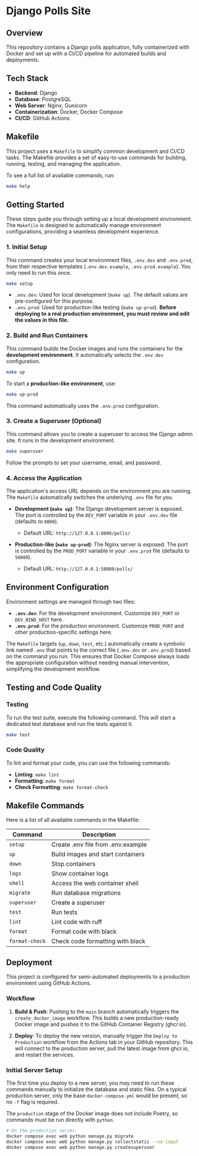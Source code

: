 # Django Polls Site

## Overview

This repository contains a Django polls application, fully containerized with Docker and set up with a CI/CD pipeline for automated builds and deployments.

## Tech Stack

*   **Backend**: Django
*   **Database**: PostgreSQL
*   **Web Server**: Nginx, Gunicorn
*   **Containerization**: Docker, Docker Compose
*   **CI/CD**: GitHub Actions

## Makefile

This project uses a `Makefile` to simplify common development and CI/CD tasks. The Makefile provides a set of easy-to-use commands for building, running, testing, and managing the application.

To see a full list of available commands, run:

```bash
make help
```

## Getting Started

These steps guide you through setting up a local development environment. The `Makefile` is designed to automatically manage environment configurations, providing a seamless development experience.

### 1. Initial Setup
This command creates your local environment files, `.env.dev` and `.env.prod`, from their respective templates (`.env.dev.example`, `.env.prod.example`). You only need to run this once.
```bash
make setup
```
-   `.env.dev`: Used for local development (`make up`). The default values are pre-configured for this purpose.
-   `.env.prod`: Used for production-like testing (`make up-prod`). **Before deploying to a real production environment, you must review and edit the values in this file.**

### 2. Build and Run Containers
This command builds the Docker images and runs the containers for the **development environment**. It automatically selects the `.env.dev` configuration.
```bash
make up
```

To start a **production-like environment**, use:
```bash
make up-prod
```
This command automatically uses the `.env.prod` configuration.

### 3. Create a Superuser (Optional)
This command allows you to create a superuser to access the Django admin site. It runs in the development environment.
```bash
make superuser
```
Follow the prompts to set your username, email, and password.

### 4. Access the Application

The application's access URL depends on the environment you are running. The `Makefile` automatically switches the underlying `.env` file for you.

-   **Development (`make up`)**:
    The Django development server is exposed. The port is controlled by the `DEV_PORT` variable in your `.env.dev` file (defaults to `8000`).
    -   Default URL: `http://127.0.0.1:8000/polls/`

-   **Production-like (`make up-prod`)**:
    The Nginx server is exposed. The port is controlled by the `PROD_PORT` variable in your `.env.prod` file (defaults to `58080`).
    -   Default URL: `http://127.0.0.1:58080/polls/`

## Environment Configuration

Environment settings are managed through two files:
-   **`.env.dev`**: For the development environment. Customize `DEV_PORT` or `DEV_BIND_HOST` here.
-   **`.env.prod`**: For the production environment. Customize `PROD_PORT` and other production-specific settings here.

The `Makefile` targets (`up`, `down`, `test`, etc.) automatically create a symbolic link named `.env` that points to the correct file (`.env.dev` or `.env.prod`) based on the command you run. This ensures that Docker Compose always loads the appropriate configuration without needing manual intervention, simplifying the development workflow.

## Testing and Code Quality

### Testing
To run the test suite, execute the following command. This will start a dedicated test database and run the tests against it.
```bash
make test
```

### Code Quality
To lint and format your code, you can use the following commands:
*   **Linting**: `make lint`
*   **Formatting**: `make format`
*   **Check Formatting**: `make format-check`

## Makefile Commands

Here is a list of all available commands in the Makefile:

| Command        | Description                                       |
|----------------|---------------------------------------------------|
| `setup`        | Create .env file from .env.example                |
| `up`           | Build images and start containers                 |
| `down`         | Stop containers                                   |
| `logs`         | Show container logs                               |
| `shell`        | Access the web container shell                    |
| `migrate`      | Run database migrations                           |
| `superuser`    | Create a superuser                                |
| `test`         | Run tests                                         |
| `lint`         | Lint code with ruff                               |
| `format`       | Format code with black                            |
| `format-check` | Check code formatting with black                  |

## Deployment

This project is configured for semi-automated deployments to a production environment using GitHub Actions.

### Workflow

1.  **Build & Push**: Pushing to the `main` branch automatically triggers the `create_docker_image` workflow. This builds a new production-ready Docker image and pushes it to the GitHub Container Registry (ghcr.io).

2.  **Deploy**: To deploy the new version, manually trigger the `Deploy to Production` workflow from the Actions tab in your GitHub repository. This will connect to the production server, pull the latest image from ghcr.io, and restart the services.

### Initial Server Setup

The first time you deploy to a new server, you may need to run these commands manually to initialize the database and static files. On a typical production server, only the base `docker-compose.yml` would be present, so no `-f` flag is required.

The `production` stage of the Docker image does not include Poetry, so commands must be run directly with `python`.

```bash
# On the production server
docker compose exec web python manage.py migrate
docker compose exec web python manage.py collectstatic --no-input
docker compose exec web python manage.py createsuperuser
```